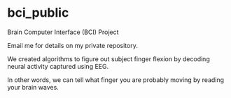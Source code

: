 # bci_public
Brain Computer Interface (BCI) Project

Email me for details on my private repository.

We created algorithms to figure out subject finger flexion by decoding neural activity captured using EEG.

In other words, we can tell what finger you are probably moving by reading your brain waves.
